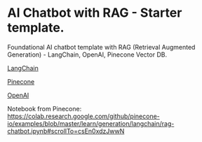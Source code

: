 # AI Chatbot with RAG - Starter template.

Foundational AI chatbot template with RAG (Retrieval Augmented Generation) - LangChain, OpenAI, Pinecone Vector DB.

[LangChain](https://python.langchain.com/docs/get_started/introduction)

[Pinecone](https://www.pinecone.io/)


[OpenAI](https://www.openai.com/)

Notebook from Pinecone:
https://colab.research.google.com/github/pinecone-io/examples/blob/master/learn/generation/langchain/rag-chatbot.ipynb#scrollTo=csEn0xdzJwwN
